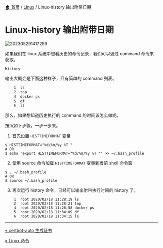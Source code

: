 [🏠 首页](../_index.md) / [Linux](_index.md) / Linux-history 输出附带日期

# Linux-history 输出附带日期

![202305291417259](https://images.poneding.com/2025/03/202503111823354.jpg)

如果我们在 linux 系统中想看历史的命令记录，我们可以通过 command 命令来获取。

```shell
history
```

输出大概会是下面这种样子，只有简单的 command 列表。

```tex
    1  ls
    2  top
    4  docker ps
    5  df
    6  ls 
```

那么，如果想知道历史执行的 command 的时间该怎么做呢。

按照如下步骤，一步一步来。

1. 首先设置 `HISTTIMEFORMAT` 变量

```shell
$ HISTTIMEFORMAT="%d/%m/%y %T "
# OR
$ echo 'export HISTTIMEFORMAT="%d/%m/%y %T "' >> ~/.bash_profile
```

2. 使用 source 命令加载 `HISTTIMEFORMAT` 变量到当前 shell 命令窗

```shell
$ . ~/.bash_profile
# OR
$ source ~/.bash_profile
```

3. 再次运行 history 命令，已经可以输出附带执行时间的 history 了。

```shell
    1  root 2020/02/18 11:28:19 ls
    2  root 2020/02/18 11:28:21 top
    4  root 2020/02/18 11:28:58 docker ps
    5  root 2020/02/18 11:34:09 df
    6  root 2020/02/18 11:34:15 ls
```

---
[« certbot-auto 生成证书](certbot-auto-gen-cert.md)

[» Linux 命令](linux-commands.md)
